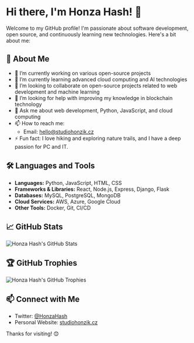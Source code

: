 # Hi there, I'm Honza Hash! 👋

Welcome to my GitHub profile! I'm passionate about software development, open source, and continuously learning new technologies. Here's a bit about me:

## 🚀 About Me

- 🔭 I’m currently working on various open-source projects
- 🌱 I’m currently learning advanced cloud computing and AI technologies
- 👯 I’m looking to collaborate on open-source projects related to web development and machine learning
- 🤔 I’m looking for help with improving my knowledge in blockchain technology
- 💬 Ask me about web development, Python, JavaScript, and cloud computing
- 📫 How to reach me: 
  - Email: hello@studiohonzik.cz
- ⚡ Fun fact: I love hiking and exploring nature trails, and I have a deep passion for PC and IT.

## 🛠️ Languages and Tools

- **Languages:** Python, JavaScript, HTML, CSS
- **Frameworks & Libraries:** React, Node.js, Express, Django, Flask
- **Databases:** MySQL, PostgreSQL, MongoDB
- **Cloud Services:** AWS, Azure, Google Cloud
- **Other Tools:** Docker, Git, CI/CD

## 📈 GitHub Stats

![Honza Hash's GitHub Stats](https://github-readme-stats.vercel.app/api?username=honza-hash&show_icons=true&theme=radical)

## 🏆 GitHub Trophies

![Honza Hash's GitHub Trophies](https://github-profile-trophy.vercel.app/?username=honza-hash&theme=radical)

## 📫 Connect with Me

- Twitter: [@HonzaHash](https://twitter.com/HonzaHash)
- Personal Website: [studiohonzik.cz](https://studiohonzik.cz)

Thanks for visiting! 😊
``` ▋
